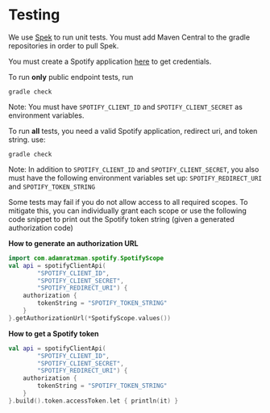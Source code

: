 # Testing

We use [Spek](https://github.com/spekframework/spek) to run unit tests. You must add Maven Central to the gradle repositories 
in order to pull Spek.

You must create a Spotify application [here](https://developer.spotify.com/dashboard/applications) to get credentials.

To run **only** public endpoint tests, run

`gradle check`

Note: You must have `SPOTIFY_CLIENT_ID` and `SPOTIFY_CLIENT_SECRET` as environment variables.

To run **all** tests, you need a valid Spotify application, redirect uri, and token string. use:

`gradle check`

Note: In addition to `SPOTIFY_CLIENT_ID` and `SPOTIFY_CLIENT_SECRET`, you also must have the following environment 
variables set up: `SPOTIFY_REDIRECT_URI` and `SPOTIFY_TOKEN_STRING`

Some tests may fail if you do not allow access to all required scopes. To mitigate this, you can individually grant 
each scope or use the following code snippet to print out the Spotify token string (given a generated authorization code)

**How to generate an authorization URL**
```kotlin
import com.adamratzman.spotify.SpotifyScope
val api = spotifyClientApi(
        "SPOTIFY_CLIENT_ID",
        "SPOTIFY_CLIENT_SECRET",
        "SPOTIFY_REDIRECT_URI") {
    authorization {
        tokenString = "SPOTIFY_TOKEN_STRING"
    }
}.getAuthorizationUrl(*SpotifyScope.values())

```

**How to get a Spotify token**
```kotlin
val api = spotifyClientApi(
        "SPOTIFY_CLIENT_ID",
        "SPOTIFY_CLIENT_SECRET",
        "SPOTIFY_REDIRECT_URI") {
    authorization {
        tokenString = "SPOTIFY_TOKEN_STRING"
    }
}.build().token.accessToken.let { println(it) }
```

